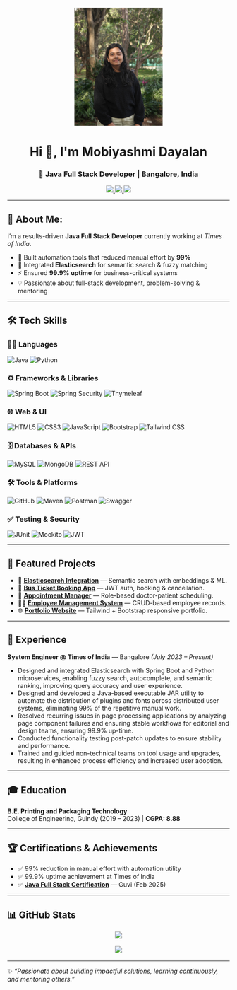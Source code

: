 <!-- Profile Image -->
<p align="center">
  <img src="profile.jpg" alt="Profile" width="200" />
</p>

<h1 align="center">Hi 👋, I'm Mobiyashmi Dayalan</h1>
<h3 align="center">🚀 Java Full Stack Developer | Bangalore, India</h3>

<p align="center">
  <a href="https://linkedin.com/in/mobiyashmi">
    <img src="https://img.shields.io/badge/LinkedIn-blue?style=for-the-badge&logo=linkedin" />
  </a>
  <a href="mailto:mobiyashmidayalan@gmail.com">
    <img src="https://img.shields.io/badge/Gmail-red?style=for-the-badge&logo=gmail&logoColor=white" />
  </a>
  <a href="https://mobiyashmi-dayalan.netlify.app">
    <img src="https://img.shields.io/badge/Portfolio-black?style=for-the-badge&logo=About.me&logoColor=white" />
  </a>
</p>

---

## 🔭 About Me:
I’m a results-driven **Java Full Stack Developer** currently working at *Times of India*. 
- 🚀 Built automation tools that reduced manual effort by **99%**
- 🔎 Integrated **Elasticsearch** for semantic search & fuzzy matching
- ⚡ Ensured **99.9% uptime** for business-critical systems
- 💡 Passionate about full-stack development, problem-solving & mentoring  

---

## 🛠 Tech Skills

### 👨‍💻 Languages  
![Java](https://img.shields.io/badge/Java-ED8B00?style=for-the-badge&logo=openjdk&logoColor=white)
![Python](https://img.shields.io/badge/Python-3776AB?style=for-the-badge&logo=python&logoColor=white)

### ⚙️ Frameworks & Libraries  
![Spring Boot](https://img.shields.io/badge/SpringBoot-6DB33F?style=for-the-badge&logo=springboot&logoColor=white)
![Spring Security](https://img.shields.io/badge/SpringSecurity-6DB33F?style=for-the-badge&logo=springsecurity&logoColor=white)
![Thymeleaf](https://img.shields.io/badge/Thymeleaf-005F0F?style=for-the-badge&logo=thymeleaf&logoColor=white)

### 🌐 Web & UI  
![HTML5](https://img.shields.io/badge/HTML5-E34F26?style=for-the-badge&logo=html5&logoColor=white)
![CSS3](https://img.shields.io/badge/CSS3-1572B6?style=for-the-badge&logo=css3&logoColor=white)
![JavaScript](https://img.shields.io/badge/JavaScript-F7DF1E?style=for-the-badge&logo=javascript&logoColor=black)
![Bootstrap](https://img.shields.io/badge/Bootstrap-563D7C?style=for-the-badge&logo=bootstrap&logoColor=white)
![Tailwind CSS](https://img.shields.io/badge/TailwindCSS-38B2AC?style=for-the-badge&logo=tailwind-css&logoColor=white)

### 🗄️ Databases & APIs  
![MySQL](https://img.shields.io/badge/MySQL-005C84?style=for-the-badge&logo=mysql&logoColor=white)
![MongoDB](https://img.shields.io/badge/MongoDB-4EA94B?style=for-the-badge&logo=mongodb&logoColor=white)
![REST API](https://img.shields.io/badge/REST-02569B?style=for-the-badge&logo=rest&logoColor=white)

### 🛠 Tools & Platforms  
![GitHub](https://img.shields.io/badge/GitHub-181717?style=for-the-badge&logo=github&logoColor=white)
![Maven](https://img.shields.io/badge/Maven-C71A36?style=for-the-badge&logo=apachemaven&logoColor=white)
![Postman](https://img.shields.io/badge/Postman-FF6C37?style=for-the-badge&logo=postman&logoColor=white)
![Swagger](https://img.shields.io/badge/Swagger-85EA2D?style=for-the-badge&logo=swagger&logoColor=black)

### ✅ Testing & Security  
![JUnit](https://img.shields.io/badge/JUnit-25A162?style=for-the-badge&logo=junit5&logoColor=white)
![Mockito](https://img.shields.io/badge/Mockito-239120?style=for-the-badge&logoColor=white)
![JWT](https://img.shields.io/badge/JWT-000000?style=for-the-badge&logo=jsonwebtokens&logoColor=white)

---

## 🚀 Featured Projects
- 🔎 **[Elasticsearch Integration](https://github.com/MOBIYASHMI/)** — Semantic search with embeddings & ML.  
- 🚌 **[Bus Ticket Booking App](https://github.com/MOBIYASHMI/)** — JWT auth, booking & cancellation.  
- 📅 **[Appointment Manager](https://github.com/MOBIYASHMI/)** — Role-based doctor-patient scheduling.  
- 👨‍💼 **[Employee Management System](https://github.com/MOBIYASHMI/)** — CRUD-based employee records.  
- 🌐 **[Portfolio Website](https://mobiyashmi-dayalan.netlify.app)** — Tailwind + Bootstrap responsive portfolio.  

---

## 💼 Experience
**System Engineer @ Times of India** — Bangalore *(July 2023 – Present)*  
- Designed and integrated Elasticsearch with Spring Boot and Python microservices, enabling fuzzy search, autocomplete, and semantic ranking, improving query accuracy and user experience.
- Designed and developed a Java-based executable JAR utility to automate the distribution of plugins and fonts across distributed user systems, eliminating 99% of the repetitive manual work. 
- Resolved recurring issues in page processing applications by analyzing page component failures and ensuring stable workflows for editorial and design teams, ensuring 99.9% up-time.
- Conducted functionality testing post-patch updates to ensure stability and performance.
- Trained and guided non-technical teams on tool usage and upgrades, resulting in enhanced process efficiency and increased user adoption.

---

## 🎓 Education
**B.E. Printing and Packaging Technology**  
College of Engineering, Guindy (2019 – 2023) | **CGPA: 8.88**  

---

## 🏆 Certifications & Achievements
- ✅ 99% reduction in manual effort with automation utility  
- ✅ 99.9% uptime achievement at Times of India  
- ✅ **[Java Full Stack Certification](https://drive.google.com/file/d/1mmPw__6dyzLUxhlBqyt0htrj5uhtRkAn/view)** — Guvi (Feb 2025)

---

## 📊 GitHub Stats

<!-- <p align="center">
  <img src="https://github-readme-stats.vercel.app/api?username=MOBIYASHMI&show_icons=true&theme=radical" height="180em" />
  <img src="https://github-readme-stats.vercel.app/api/top-langs/?username=MOBIYASHMI&layout=compact&theme=radical" height="180em" />
</p> -->

<p align="center">
  <img src="https://github-readme-streak-stats.herokuapp.com?user=MOBIYASHMI&theme=radical&hide_border=true" />
</p>

<p align="center">
  <img src="https://github-profile-trophy.vercel.app/?username=MOBIYASHMI&theme=radical&no-frame=true&margin-w=15&margin-h=15" />
</p>

---

✨ *“Passionate about building impactful solutions, learning continuously, and mentoring others.”*  
